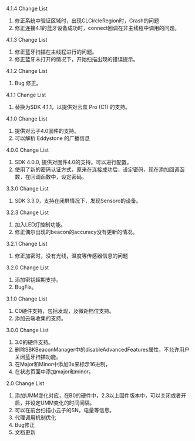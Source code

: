 
4.1.4 Change List

1. 修正系统中验证区域时，出现CLCircleRegion时，Crash的问题
2. 修正连接4.1的蓝牙设备成功时，connect回调在非主线程中调用的问题。

4.1.3 Change List

1. 修正蓝牙扫描在主线程进行的问题。
2. 修正蓝牙未打开的情况下，开始扫描出现的错误提示。

4.1.2 Change List

1. Bug 修正。

4.1.1 Change List

1. 替换为SDK 4.1.1，以提供对云盒 Pro (C1) 的支持。

4.1.0 Change List

1. 提供对云子4.0固件的支持。
2. 可以解析 Eddystone 的广播信息

4.0.0 Change List

1. SDK 4.0.0, 提供对固件4.0的支持。可以进行配置。
2. 使用了新的密码认证方式，原来在连接成功后，设定密码，现在添加回调函数，在回调函数中，设定密码。

3.3.0 Change List

1. SDK 3.3.0，支持在闭屏情况下，发现Sensoro的设备。

3.2.3 Change List

1. 加入LED灯控制功能。
2. 修正偶尔出现的beacon的accuracy没有更新的情况。

3.2.1 Change List

1. 修正加密时，没有光线，温度等传感器信息的问题

3.2.0 Change List

1. 添加密钥超期支持。
2. BugFix。

3.1.0 Change List

1. C0硬件支持，包括发现，及微距档位支持。
2. 添加云端收集的支持。

3.0.0 Change List

1. 3.0的硬件支持。
2. 删除SBKBeaconManager中的disableAdvancedFeatures属性，不允许用户关闭蓝牙扫描功能。
3. 在Major和Minor中添加0x来标示16进制，
4. 在状态页面中添加major和minor。

2.0 Change List

1. 添加UMM变化对应，在B0的硬件中，2.3以上固件版本中，可以关闭或者开启，并设定UMM变化的时间间隔。
2. 可以在前台扫描小云子的SN，电量等信息。
3. 代理调用机制优化
4. Bug修正
5. 文档更新
